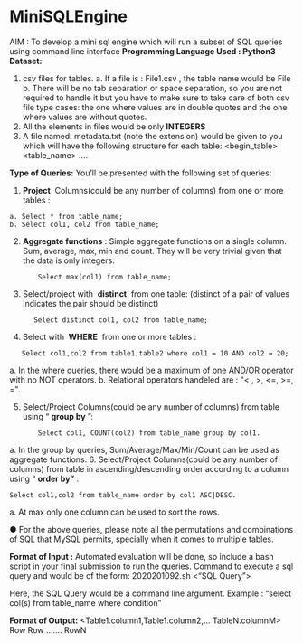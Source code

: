 # MiniSQLEngine

AIM : To develop a mini sql engine which will run a subset of SQL queries using command line interface
**Programming Language Used : Python3
Dataset:**

1. csv files for tables.
    a. If a file is : File1.csv , the table name would be File
    b. There will be no tab separation or space separation, so you are not required to handle it but you have to make sure to take care of both csv file type
       cases: the one where values are in double quotes and the one where values are without quotes.
2. All the elements in files would be only ​ **INTEGERS**
3. A file named: metadata.txt (note the extension) would be given to you which will have the following structure for each table:
       <begin_table>
       <table_name>
          <attribute1>
             ....
<attributeN>
<end_table>

**Type of Queries:** ​You’ll be presented with the following set of queries:
1. **Project** ​ Columns(could be any number of columns) from one or more tables :
```
a. Select * from table_name;
b. Select col1, col2 from table_name;
```
2. **Aggregate functions** ​: Simple aggregate functions on a single column. Sum, average, max, min and count. They will be very trivial given that the data is only integers:
```
       Select max(col1) from table_name;
```

3. Select/project with ​ **distinct** ​ from one table: (distinct of a pair of values indicates the pair should be distinct)
 ```
       Select distinct col1, col2 from table_name;
```
4. Select with ​ **WHERE** ​ from one or more tables :
```
   Select col1,col2 from table1,table2 where col1 = 10 AND col2 = 20;
```
a. In the where queries, there would be a maximum of one AND/OR operator with no NOT operators.
b. Relational operators handeled are : "< , >, <=, >=, =".

5. Select/Project Columns(could be any number of columns) from table using “​ **group by** ​”:
```
       Select col1, COUNT(col2) from table_name group by col1.
```
a. In the group by queries, Sum/Average/Max/Min/Count can be used as aggregate functions.
6. Select/Project Columns(could be any number of columns) from table in ascending/descending order according to a column using “​ **order by”** ​:
 ```
Select col1,col2 from table_name order by col1 ASC|DESC.
```
a. At max only one column can be used to sort the rows.

● For the above queries, please note all the permutations and combinations of SQL that MySQL permits, specially when it comes to multiple tables.

**Format of Input :**
Automated evaluation will be done, so include a bash script in your final submission to
run the queries. Command to execute a sql query and would be of the form:
2020201092.sh <“SQL Query”>

Here, the SQL Query would be a command line argument. Example :
“select col(s) from table_name where condition”


**Format of Output:**
<Table1.column1,Table1.column2,... TableN.columnM>
Row
Row
.......
RowN
